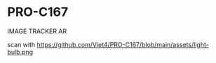 # PRO-C167
IMAGE TRACKER AR

scan with https://github.com/Viet4/PRO-C167/blob/main/assets/light-bulb.png
